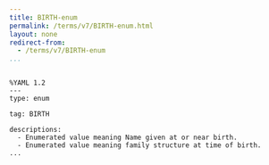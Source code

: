 ```yaml
---
title: BIRTH-enum
permalink: /terms/v7/BIRTH-enum.html
layout: none
redirect-from:
  - /terms/v7/BIRTH-enum
...
```


```

%YAML 1.2
---
type: enum

tag: BIRTH

descriptions:
  - Enumerated value meaning Name given at or near birth.
  - Enumerated value meaning family structure at time of birth.
...

```